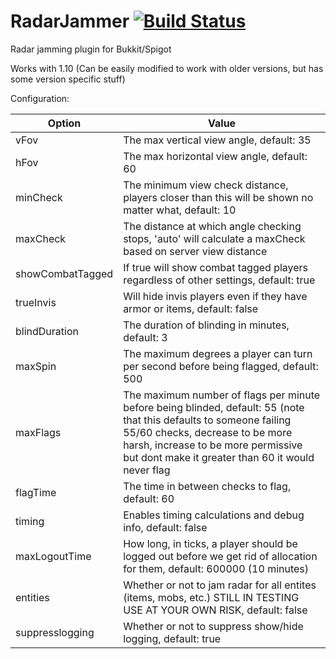# RadarJammer [![Build Status](http://vps40435.vps.ovh.ca:8080/job/RadarJammer/badge/icon)](http://vps40435.vps.ovh.ca:8080/job/RadarJammer/)
Radar jamming plugin for Bukkit/Spigot

Works with 1.10 (Can be easily modified to work with older versions, but has some version specific stuff)

Configuration:

|Option|Value|
|---|---|
|vFov|The max vertical view angle, default: 35|
|hFov|The max horizontal view angle, default: 60|
|minCheck| The minimum view check distance, players closer than this will be shown no matter what, default: 10|
|maxCheck|The distance at which angle checking stops, 'auto' will calculate a maxCheck based on server view distance|
|showCombatTagged|If true will show combat tagged players regardless of other settings, default: true|
|trueInvis|Will hide invis players even if they have armor or items, default: false|
|blindDuration|The duration of blinding in minutes, default: 3|
|maxSpin|The maximum degrees a player can turn per second before being flagged, default: 500|
|maxFlags|The maximum number of flags per minute before being blinded, default: 55 (note that this defaults to someone failing 55/60 checks, decrease to be more harsh, increase to be more permissive but dont make it greater than 60 it would never flag|
|flagTime|The time in between checks to flag, default: 60|
|timing|Enables timing calculations and debug info, default: false|
|maxLogoutTime|How long, in ticks, a player should be logged out before we get rid of allocation for them, default: 600000 (10 minutes)|
|entities|Whether or not to jam radar for all entites (items, mobs, etc.) STILL IN TESTING USE AT YOUR OWN RISK, default: false|
|suppresslogging|Whether or not to suppress show/hide logging, default: true|
